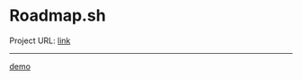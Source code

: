 ﻿# Roadmap.sh
Project URL: [link](https://roadmap.sh/projects/single-page-cv)
***
[demo](https://nguyenvanduydev001.github.io/Single-Page-CV/)
